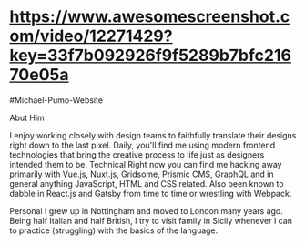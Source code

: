 # https://www.awesomescreenshot.com/video/12271429?key=33f7b092926f9f5289b7bfc21670e05a

#Michael-Pumo-Website

Abut Him

I enjoy working closely with design teams to faithfully translate their designs right down to the last pixel. Daily, you'll find me using modern frontend technologies that bring the creative process to life just as designers intended them to be.
Technical
Right now you can find me hacking away primarily with Vue.js, Nuxt.js, Gridsome, Prismic CMS, GraphQL and in general anything JavaScript, HTML and CSS related. Also been known to dabble in React.js and Gatsby from time to time or wrestling with Webpack.

Personal
I grew up in Nottingham and moved to London many years ago. Being half Italian and half British, I try to visit family in Sicily whenever I can to practice (struggling) with the basics of the language.
